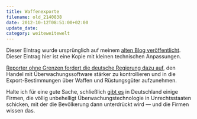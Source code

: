 ```yaml
---
title: Waffenexporte
filename: old_2140838
date: 2012-10-12T08:51:00+02:00
update_date:
category: weiteweitewelt
---
```

Dieser Eintrag wurde ursprünglich auf meinem [alten Blog veröffentlicht](https://stu.blogger.de/stories/2140838/). Dieser Eintrag hier ist eine Kopie mit kleinen technischen Anpassungen.

[Reporter ohne Grenzen fordert die deutsche Regierung dazu auf](http://www.reporter-ohne-grenzen.de/presse/pressemitteilungen/meldung-im-detail/artikel/export-von-ueberwachungstechnik-muss-kontrolliert-werden-wie-waffenhandel/), den Handel mit Überwachungssoftware stärker zu kontrollieren und in die Export-Bestimmungen über Waffen und Rüstungsgüter aufzunehmen.

Halte ich für eine gute Sache, schließlich [gibt es](http://stu.blogger.de/stories/1954013/) in Deutschland einige Firmen, die völlig unbehelligt Überwachungstechnologie in Unrechtsstaaten schicken, mit der die Bevölkerung dann unterdrückt wird &mdash; und die Firmen wissen das.
